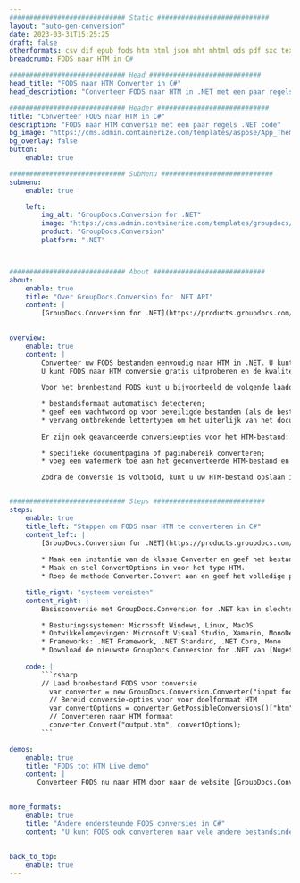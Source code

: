 ```yaml
---
############################# Static ############################
layout: "auto-gen-conversion"
date: 2023-03-31T15:25:25
draft: false
otherformats: csv dif epub fods htm html json mht mhtml ods pdf sxc tex tsv xlam xls xlsb xlsm xlsx xlt xltm xltx xml xps
breadcrumb: FODS naar HTM in C#

############################# Head ############################
head_title: "FODS naar HTM Converter in C#"
head_description: "Converteer FODS naar HTM in .NET met een paar regels code. Gebruik de GroupDocs Document Conversion API om meer dan 160 bestandsformaten te converteren."

############################# Header ############################
title: "Converteer FODS naar HTM in C#"
description: "FODS naar HTM conversie met een paar regels .NET code"
bg_image: "https://cms.admin.containerize.com/templates/aspose/App_Themes/V3/images/bg/header1.png"
bg_overlay: false
button:
    enable: true

############################# SubMenu ############################
submenu:
    enable: true

    left:
        img_alt: "GroupDocs.Conversion for .NET"
        image: "https://cms.admin.containerize.com/templates/groupdocs/images/product-logos/90x90-noborder/groupdocs-conversion-net.png"
        product: "GroupDocs.Conversion"
        platform: ".NET"



############################# About ############################
about:
    enable: true
    title: "Over GroupDocs.Conversion for .NET API"
    content: |
        [GroupDocs.Conversion for .NET](https://products.groupdocs.com/conversion/net/) kan worden gebruikt om Microsoft Word, Excel, PowerPoint, PDF, Visio en andere formaten te converteren. GroupDocs.Conversion is een standalone API die geschikt is voor back-end en interne systemen waar hoge prestaties vereist zijn. Het is niet afhankelijk van software zoals Microsoft of Open Office.
    

overview:
    enable: true
    content: |
        Converteer uw FODS bestanden eenvoudig naar HTM in .NET. U kunt slechts een paar C# coderegels gebruiken op elk platform naar keuze, zoals - Windows, Linux, macOS.
        U kunt FODS naar HTM conversie gratis uitproberen en de kwaliteit van de conversieresultaten evalueren. Naast eenvoudige scenario's voor bestandsconversie kunt u meer geavanceerde opties proberen voor het laden van het bronbestand FODS en voor het opslaan van het HTM-uitvoerresultaat. 
        
        Voor het bronbestand FODS kunt u bijvoorbeeld de volgende laadopties gebruiken:

        * bestandsformaat automatisch detecteren;
        * geef een wachtwoord op voor beveiligde bestanden (als de bestandsindeling dit ondersteunt);
        * vervang ontbrekende lettertypen om het uiterlijk van het document te behouden.
        
        Er zijn ook geavanceerde conversieopties voor het HTM-bestand:

        * specifieke documentpagina of paginabereik converteren;
        * voeg een watermerk toe aan het geconverteerde HTM-bestand en nog veel meer.

        Zodra de conversie is voltooid, kunt u uw HTM-bestand opslaan in het lokale bestandspad of in opslag van derden, zoals FTP, Amazon S3, Google Drive, Dropbox enz. Let op: om FODS naar {{ te converteren) TO}} er is geen extra software nodig, zoals MS Office, Open Office, Adobe Acrobat Reader enz.


############################# Steps ############################
steps:
    enable: true
    title_left: "Stappen om FODS naar HTM te converteren in C#"
    content_left: |
        [GroupDocs.Conversion for .NET](https://products.groupdocs.com/conversion/net/) maakt het gemakkelijk voor ontwikkelaars om een ​​FODS bestand naar HTM te converteren met een paar regels code.
        
        * Maak een instantie van de klasse Converter en geef het bestand FODS het volledige pad
        * Maak en stel ConvertOptions in voor het type HTM.
        * Roep de methode Converter.Convert aan en geef het volledige pad en formaat (HTM) door als parameter

    title_right: "systeem vereisten"
    content_right: |
        Basisconversie met GroupDocs.Conversion for .NET kan in slechts een paar eenvoudige stappen worden gedaan. Onze API's worden ondersteund op alle belangrijke platforms en besturingssystemen. Voordat u de onderstaande code uitvoert, moet u ervoor zorgen dat de volgende vereisten op uw systeem zijn geïnstalleerd.

        * Besturingssystemen: Microsoft Windows, Linux, MacOS
        * Ontwikkelomgevingen: Microsoft Visual Studio, Xamarin, MonoDevelop
        * Frameworks: .NET Framework, .NET Standard, .NET Core, Mono
        * Download de nieuwste GroupDocs.Conversion for .NET van [Nuget](https://www.nuget.org/packages/groupdocs.conversion)
         
    code: |
        ```csharp    
        // Laad bronbestand FODS voor conversie
          var converter = new GroupDocs.Conversion.Converter("input.fods");
          // Bereid conversie-opties voor voor doelformaat HTM
          var convertOptions = converter.GetPossibleConversions()["htm"].ConvertOptions;
          // Converteren naar HTM formaat
          converter.Convert("output.htm", convertOptions);
        ```

demos:
    enable: true
    title: "FODS tot HTM Live demo"
    content: |
       Converteer FODS nu naar HTM door naar de website [GroupDocs.Conversion App](https://products.groupdocs.app/conversion/family) te gaan. Online demo heeft de volgende voordelen:
          

more_formats:
    enable: true
    title: "Andere ondersteunde FODS conversies in C#"
    content: "U kunt FODS ook converteren naar vele andere bestandsindelingen. Zie de lijst hieronder."
       
       
back_to_top:
    enable: true
---
```


